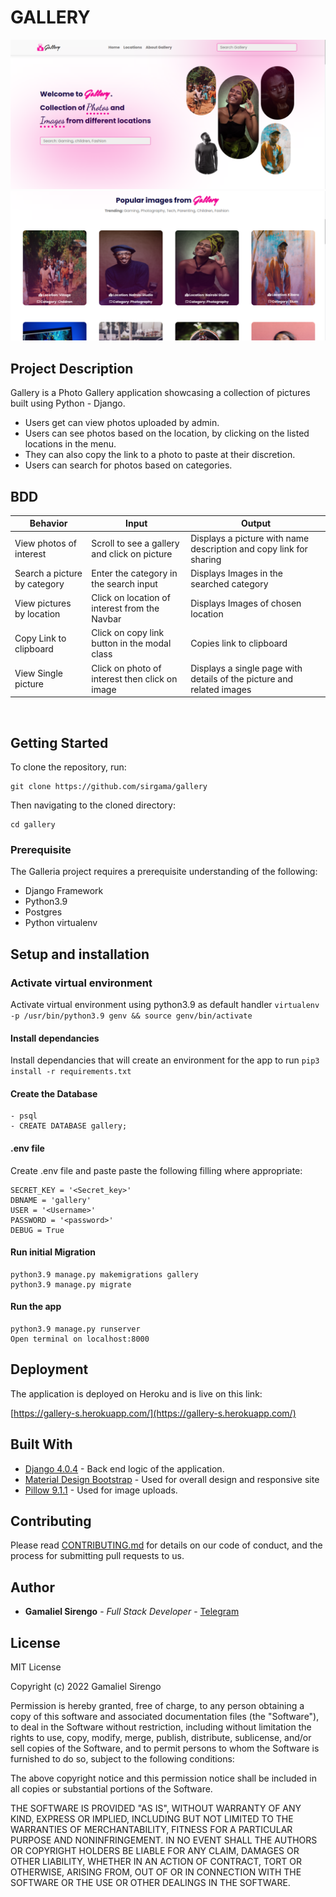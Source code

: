 # GALLERY

<img src="./main/static/images/Screenshot_select-area_20220529192819.png">
<img src="./main/static/images/Screenshot_select-area_20220529192839.png">

## Project Description

Gallery is a Photo Gallery application showcasing a collection of pictures built using Python - Django.

- Users get can view photos uploaded by admin.
- Users can see photos based on the location, by clicking on the listed locations in the menu.
- They can also copy the link to a photo to paste at their discretion.
- Users can search for photos based on categories.

## BDD

| Behavior            | Input                         | Output                        |
| ------------------- | ----------------------------- | ----------------------------- |
| View photos of interest | Scroll to see a gallery and click on picture | Displays a picture with name description and copy link for sharing |
| Search a picture by category | Enter the category in the search input| Displays Images in the searched category |
| View pictures by location | Click on location of interest from the Navbar | Displays Images of chosen location |
| Copy Link to clipboard | Click on copy link button in the modal class | Copies link to clipboard |
| View Single picture | Click on photo of interest then click on image | Displays a single page with details of the picture and related images |

<br>




## Getting Started

To clone the repository, run:

    git clone https://github.com/sirgama/gallery

Then navigating to the cloned directory:

    cd gallery


### Prerequisite
The Galleria project requires a prerequisite understanding of the following:
- Django Framework
- Python3.9
- Postgres
- Python virtualenv

## Setup and installation

###  Activate virtual environment
Activate virtual environment using python3.9 as default handler
    `virtualenv -p /usr/bin/python3.9 genv && source genv/bin/activate`
####  Install dependancies
Install dependancies that will create an environment for the app to run `pip3 install -r requirements.txt`
####  Create the Database
    - psql
    - CREATE DATABASE gallery;
####  .env file
Create .env file and paste paste the following filling where appropriate:

    SECRET_KEY = '<Secret_key>'
    DBNAME = 'gallery'
    USER = '<Username>'
    PASSWORD = '<password>'
    DEBUG = True
#### Run initial Migration
    python3.9 manage.py makemigrations gallery
    python3.9 manage.py migrate
#### Run the app
    python3.9 manage.py runserver
    Open terminal on localhost:8000

## Deployment

The application is deployed on Heroku and is live on this link:

[https://gallery-s.herokuapp.com/](https://gallery-s.herokuapp.com/)

## Built With

  - [Django 4.0.4](https://docs.djangoproject.com/en/4.0/releases/4.0.4/) - Back end logic of the application.
  - [Material Design Bootstrap](https://mdbootstrap.com/) - Used for overall design and responsive site
  - [Pillow 9.1.1](https://pillow.readthedocs.io/en/stable/) - Used for image uploads.

## Contributing

Please read [CONTRIBUTING.md](CONTRIBUTING.md) for details on our code
of conduct, and the process for submitting pull requests to us.

## Author

  - **Gamaliel Sirengo** - *Full Stack Developer* -
    [Telegram](https://t.me/sirgama)

## License

MIT License

Copyright (c) 2022 Gamaliel Sirengo

Permission is hereby granted, free of charge, to any person obtaining a copy
of this software and associated documentation files (the "Software"), to deal
in the Software without restriction, including without limitation the rights
to use, copy, modify, merge, publish, distribute, sublicense, and/or sell
copies of the Software, and to permit persons to whom the Software is
furnished to do so, subject to the following conditions:

The above copyright notice and this permission notice shall be included in all
copies or substantial portions of the Software.

THE SOFTWARE IS PROVIDED "AS IS", WITHOUT WARRANTY OF ANY KIND, EXPRESS OR
IMPLIED, INCLUDING BUT NOT LIMITED TO THE WARRANTIES OF MERCHANTABILITY,
FITNESS FOR A PARTICULAR PURPOSE AND NONINFRINGEMENT. IN NO EVENT SHALL THE
AUTHORS OR COPYRIGHT HOLDERS BE LIABLE FOR ANY CLAIM, DAMAGES OR OTHER
LIABILITY, WHETHER IN AN ACTION OF CONTRACT, TORT OR OTHERWISE, ARISING FROM,
OUT OF OR IN CONNECTION WITH THE SOFTWARE OR THE USE OR OTHER DEALINGS IN THE
SOFTWARE.


